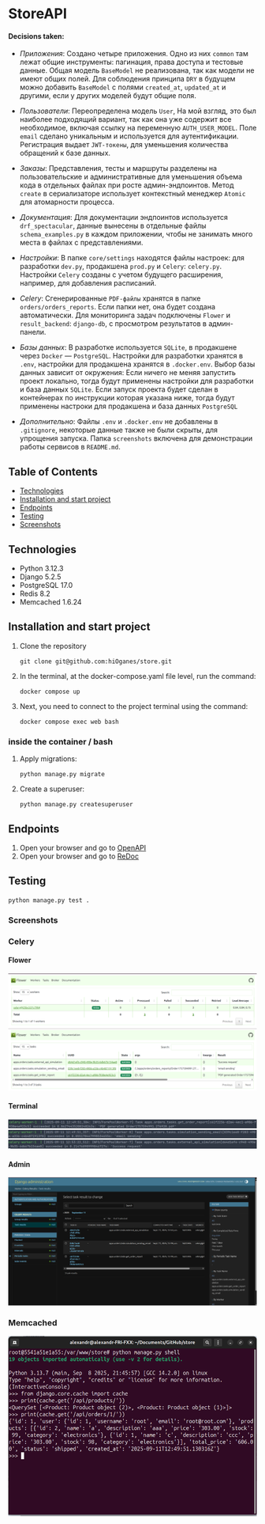 # StoreAPI

#### Decisions taken:

- *Приложения*: Создано четыре приложения. Одно из них `common` там лежат общие 
инструменты: пагинация, права доступа и тестовые данные. Общая модель `BaseModel` 
не реализована, так как модели не имеют общих полей. Для соблюдения принципа `DRY` 
в будущем можно добавить `BaseModel` с полями `created_at`, `updated_at` и другими, 
если у других моделей будут общие поля.

  
- *Пользователи*: Переопределена модель `User`, На мой взгляд, это был наиболее 
подходящий вариант, так как она уже содержит все необходимое, включая ссылку на 
переменную `AUTH_USER_MODEL`. 
Поле `email` сделано уникальным и используется для аутентификации. 
Регистрация выдает `JWT-токены`, для уменьшения количества обращений к базе данных.

  
- *Заказы*: Представления, тесты и маршруты разделены на пользовательские и 
административные для уменьшения объема кода в отдельных файлах при росте 
админ-эндпоинтов. 
Метод `create` в сериализаторе использует контекстный менеджер `Atomic` для 
атомарности процесса.


- *Документация*: Для документации эндпоинтов используется `drf_spectacular`, 
данные вынесены в отдельные файлы `schema_examples.py` в каждом приложении, чтобы
не занимать много места в файлах с представлениями.

  
- *Настройки*: В папке `core/settings` находятся файлы настроек: для разработки 
`dev.py`, продакшена `prod.py` и `Celery`: `celery.py`. 
Настройки `Celery` созданы с учетом будущего расширения, например, для 
добавления расписаний.


- *Celery*: Сгенерированные `PDF-файлы` хранятся в папке `orders/orders_reports`.
Если папки нет, она будет создана автоматически. 
Для мониторинга задач подключены `Flower` и `result_backend`: `django-db`, с 
просмотром результатов в админ-панели.

  
- *Базы данных*: В разработке используется `SQLite`, в продакшене через `Docker` — `PostgreSQL`. 
Настройки для разработки хранятся в `.env`, настройки для продакшена хранятся в `.docker.env`. 
Выбор базы данных зависит от окружения:
Если ничего не меняя запустить проект локально, тогда будут применены настройки 
для разработки и база данных `SQLite`.
Если запуск проекта будет сделан в контейнерах по инструкции которая указана 
ниже, тогда будут применены настроки для продакшена и база данных `PostgreSQL`


- *Дополнительно*: Файлы `.env` и `.docker.env` не добавлены в `.gitignore`,
некоторые данные также не были скрыты, для упрощения запуска. 
Папка `screenshots` включена для демонстрации работы 
сервисов в `README.md`.


## Table of Contents

- [Technologies](#technologies)
- [Installation and start project](#installation-and-start-project)
- [Endpoints](#endpoints)
- [Testing](#testing)
- [Screenshots](#screenshots)

## Technologies

- Python 3.12.3
- Django 5.2.5
- PostgreSQL 17.0
- Redis 8.2
- Memcached 1.6.24

## Installation and start project

1. Clone the repository
    ```
    git clone git@github.com:hiOganes/store.git
    ```

2. In the terminal, at the docker-compose.yaml file level, run the command:
    ```
    docker compose up
    ```

3. Next, you need to connect to the project terminal using the command:
    ```
    docker compose exec web bash
    ```
### inside the container / bash

1. Apply migrations:
    ```
    python manage.py migrate
    ```

2. Create a superuser:
    ```
    python manage.py createsuperuser
    ```

## Endpoints

1. Open your browser and go to [OpenAPI](http://127.0.0.1:8001/api/schema/swagger-ui/)
2. Open your browser and go to [ReDoc](http://127.0.0.1:8001/api/schema/redoc/)

## Testing

 ```
 python manage.py test .
 ```

### Screenshots 
### Celery
#### Flower
![celery_flower](https://raw.githubusercontent.com/hiOganes/store/main/screenshots/celery_flower.png)
![celery_flower_tasks](https://raw.githubusercontent.com/hiOganes/store/main/screenshots/celery_flower_tasks.png)
#### Terminal
![celery_terminal_gen_pdf](https://raw.githubusercontent.com/hiOganes/store/main/screenshots/celery_terminal_gen_pdf.png)
![celery_terminal_sending_email](https://raw.githubusercontent.com/hiOganes/store/main/screenshots/celery_terminal_sending_email.png)
![celery_terminsl_api_simulation](https://raw.githubusercontent.com/hiOganes/store/main/screenshots/celery_terminsl_api_simulation.png)
#### Admin
![celery_admin](https://raw.githubusercontent.com/hiOganes/store/main/screenshots/celery_admin.png)

### Memcached

<p align="center">
 <img width="1000px" src="https://raw.githubusercontent.com/hiOganes/store/main/screenshots/memcache.png" alt="qr"/>
</p>